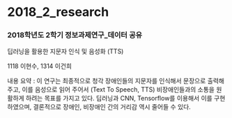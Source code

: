 # 2018_2_research
### 2018학년도 2학기 정보과제연구_데이터 공유

딥러닝을 활용한 지문자 인식 및 음성화 (TTS) 

1118 이현수, 1314 이건희

내용 요약 : 이 연구는 최종적으로 청각 장애인들의 지문자를 인식해서 문장으로 출력해 주고, 이를 음성으로 읽어 주어서 (Text To Speech, TTS) 비장애인들과의 소통을 원활하게 하려는 목표를 가지고 있다. 딥러닝과 CNN, Tensorflow를 이용해서 이를 구현하였으며, 결론적으로 장애인, 비장애인 간의 거리감 역시 줄어들 수 있다. 
